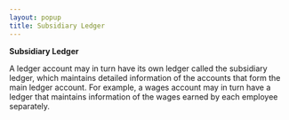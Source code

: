 ```yaml
---
layout: popup
title: Subsidiary Ledger
---
```



**Subsidiary Ledger**


A ledger account may in turn have its own ledger called the subsidiary ledger, which maintains detailed information of the accounts that form the main ledger account. For example, a wages account may in turn have a ledger that maintains information of the wages earned by each employee separately.
